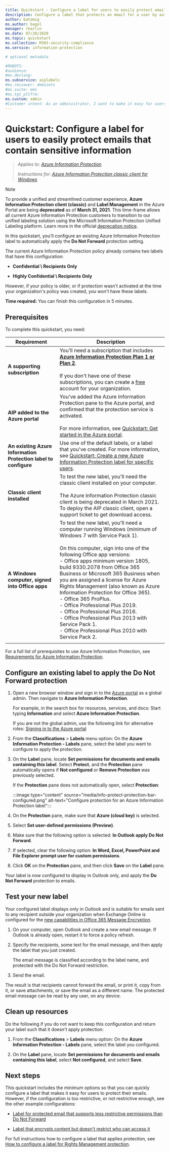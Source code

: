 ```yaml
---
title: Quickstart - Configure a label for users to easily protect emails with Azure Information Protection (AIP)
description: Configure a label that protects an email for a user by automatically applying the Do Not Forward protection.
author: batamig
ms.author: bagol
manager: rkarlin
ms.date: 07/20/2020
ms.topic: quickstart
ms.collection: M365-security-compliance
ms.service: information-protection

# optional metadata

#ROBOTS:
#audience:
#ms.devlang:
ms.subservice: aiplabels
#ms.reviewer: demizets
#ms.suite: ems
#ms.tgt_pltfrm:
ms.custom: admin
#Customer intent: As an administrator, I want to make it easy for users to protect their emails that contain sensitive information.
---
```


# Quickstart: Configure a label for users to easily protect emails that contain sensitive information

>*Applies to: [Azure Information Protection](https://azure.microsoft.com/pricing/details/information-protection)*
>
> *Instructions for: [Azure Information Protection classic client for Windows](faqs.md#whats-the-difference-between-the-azure-information-protection-classic-and-unified-labeling-clients)*

>[!NOTE]
> To provide a unified and streamlined customer experience, **Azure Information Protection client (classic)** and **Label Management** in the Azure Portal are being **deprecated** as of **March 31, 2021**. This time-frame allows all current Azure Information Protection customers to transition to our unified labeling solution using the Microsoft Information Protection Unified Labeling platform. Learn more in the official [deprecation notice](https://aka.ms/aipclassicsunset).

In this quickstart, you'll configure an existing Azure Information Protection label to automatically apply the **Do Not Forward** protection setting.

The current Azure Information Protection policy already contains two labels that have this configuration:

- **Confidential \ Recipients Only**

- **Highly Confidential \ Recipients Only**

However, if your policy is older, or if protection wasn't activated at the time your organization's policy was created, you won't have these labels.

**Time required:** You can finish this configuration in 5 minutes.

## Prerequisites

To complete this quickstart, you need:

|Requirement  |Description  |
|---------|---------|
|**A supporting subscription**     |  You'll need a subscription that includes [**Azure Information Protection Plan 1 or Plan 2**](https://azure.microsoft.com/pricing/details/information-protection/). </br></br>If you don't have one of these subscriptions, you can create a [free](https://admin.microsoft.com/Signup/Signup.aspx?OfferId=87dd2714-d452-48a0-a809-d2f58c4f68b7) account for your organization.       |
|**AIP added to the Azure portal**    |  You've added the Azure Information Protection pane to the Azure portal, and confirmed that the protection service is activated. </br></br>For more information, see [Quickstart: Get started in the Azure portal](quickstart-viewpolicy.md).       |
|**An existing Azure Information Protection label to configure**     | Use one of the default labels, or a label that you've created. For more information, see  [Quickstart: Create a new Azure Information Protection label for specific users](quickstart-label-specificusers.md). |
|**Classic client installed**    |   To test the new label, you'll need the classic client installed on your computer. </br></br>The Azure Information Protection classic client is being deprecated in March  2021. To deploy the AIP classic client, open a support ticket to get download access.  |
|**A Windows computer, signed into Office apps** |To test the new label, you'll need a  computer running Windows (minimum of Windows 7 with Service Pack 1). </br></br>On this computer, sign into one of the following Office app versions: </br>- Office apps minimum version 1805, build 9330.2078 from Office 365 Business or Microsoft 365 Business when you are assigned a license for Azure Rights Management (also known as Azure Information Protection for Office 365). </br>- Office 365 ProPlus. </br>- Office Professional Plus 2019. </br>- Office Professional Plus 2016.</br>- Office Professional Plus 2013 with Service Pack 1. </br>- Office Professional Plus 2010 with Service Pack 2.|
| | |

For a full list of prerequisites to use Azure Information Protection, see [Requirements for Azure Information Protection](requirements.md).

## Configure an existing label to apply the Do Not Forward protection

1. Open a new browser window and sign in to the [Azure portal](https://portal.azure.com) as a global admin. Then navigate to **Azure Information Protection**.

    For example, in the search box for resources, services, and docs: Start typing **Information** and select **Azure Information Protection**.

    If you are not the global admin, use the following link for alternative roles: [Signing in to the Azure portal](configure-policy.md#signing-in-to-the-azure-portal)

1. From the **Classifications** > **Labels** menu option: On the **Azure Information Protection - Labels** pane, select the label you want to configure to apply the protection.

1. On the **Label** pane, locate **Set permissions for documents and emails containing this label**. Select **Protect**, and the **Protection** pane automatically opens if **Not configured** or **Remove Protection** was previously selected.

    If the **Protection** pane does not automatically open, select **Protection**:

    :::image type="content" source="media/info-protect-protection-bar-configured.png" alt-text="Configure protection for an Azure Information Protection label":::

1. On the **Protection** pane, make sure that **Azure (cloud key)** is selected.

1. Select **Set user-defined permissions (Preview)**.

1. Make sure that the following option is selected: **In Outlook apply Do Not Forward**.

1. If selected, clear the following option: **In Word, Excel, PowerPoint and File Explorer prompt user for custom permissions**.

1. Click **OK** on the **Protection** pane, and then click **Save** on the **Label** pane.

Your label is now configured to display in Outlook only, and apply the **Do Not Forward** protection to emails.

## Test your new label

Your configured label displays only in Outlook and is suitable for emails sent to any recipient outside your organization when Exchange Online is configured for the [new capabilities in Office 365 Message Encryption](https://support.office.com/article/7ff0c040-b25c-4378-9904-b1b50210d00e).

1. On your computer, open Outlook and create a new email message. If Outlook is already open, restart it to force a policy refresh.

2. Specify the recipients, some text for the email message, and then apply the label that you just created.

    The email message is classified according to the label name, and protected with the Do Not Forward restriction.

3. Send the email.

The result is that recipients cannot forward the email, or print it, copy from it, or save attachments, or save the email as a different name. The protected email message can be read by any user, on any device.

## Clean up resources

Do the following if you do not want to keep this configuration and return your label such that it doesn't apply protection:

1. From the **Classifications** > **Labels** menu option: On the **Azure Information Protection - Labels** pane, select the label you configured.

1. On the **Label** pane, locate **Set permissions for documents and emails containing this label**, select **Not configured**, and select **Save**.

## Next steps

This quickstart includes the minimum options so that you can quickly configure a label that makes it easy for users to protect their emails. However, if the configuration is too restrictive, or not restrictive enough, see the other example configurations:

- [Label for protected email that supports less restrictive permissions than Do Not Forward](configure-policy-protection.md#example-4-label-for-protected-email-that-supports-less-restrictive-permissions-than-do-not-forward)

- [Label that encrypts content but doesn't restrict who can access it](configure-policy-protection.md#example-5-label-that-encrypts-content-but-doesnt-restrict-who-can-access-it)

For full instructions how to configure a label that applies protection, see [How to configure a label for Rights Management protection](configure-policy-protection.md).
